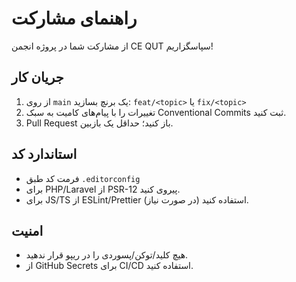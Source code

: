 # راهنمای مشارکت

از مشارکت شما در پروژه انجمن CE QUT سپاسگزاریم!

## جریان کار
1. از روی `main` یک برنچ بسازید: `feat/<topic>` یا `fix/<topic>`
2. تغییرات را با پیام‌های کامیت به سبک Conventional Commits ثبت کنید.
3. Pull Request باز کنید؛ حداقل یک بازبین.

## استاندارد کد
- فرمت کد طبق `.editorconfig`
- برای PHP/Laravel از PSR-12 پیروی کنید.
- برای JS/TS از ESLint/Prettier (در صورت نیاز) استفاده کنید.

## امنیت
- هیچ کلید/توکن/پسوردی را در ریپو قرار ندهید.
- از GitHub Secrets برای CI/CD استفاده کنید.